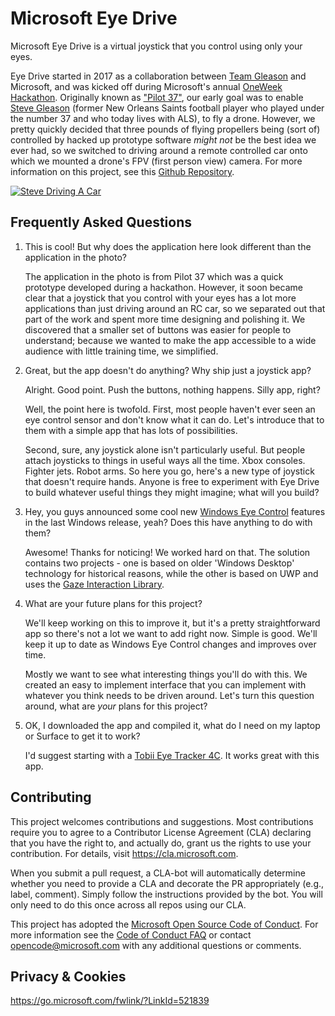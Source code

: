 # Microsoft Eye Drive

Microsoft Eye Drive is a virtual joystick that you control using only your eyes.

Eye Drive started in 2017 as a collaboration between [Team Gleason](http://www.teamgleason.org/) and Microsoft, and was kicked off during Microsoft's annual [OneWeek Hackathon](https://blogs.microsoft.com/firehose/2017/07/24/microsofts-one-week-hackathon-kicks-off-this-year-with-nonprofits-hacking-alongside-employees/).  Originally known as ["Pilot 37"](https://github.com/TeamGleason/Pilot37), our early goal was to enable [Steve Gleason](https://twitter.com/TeamGleason) (former New Orleans Saints football player who played under the number 37 and who today lives with ALS), to fly a drone.  However, we pretty quickly decided that three pounds of flying propellers being (sort of) controlled by hacked up prototype software _might not_ be the best idea we ever had, so we switched to driving around a remote controlled car onto which we mounted a drone's FPV (first person view) camera.  For more information on this project, see this [Github Repository](https://github.com/TeamGleason/Pilot37).

[![Steve Driving A Car](https://github.com/Microsoft/EyeDrive/raw/master/Media/SteveDriving.jpg)](https://github.com/Microsoft/EyeDrive/raw/master/Media/SteveDriving.mp4)

## Frequently Asked Questions

1.  This is cool!  But why does the application here look different than the application in the photo?

	The application in the photo is from Pilot 37 which was a quick prototype developed during a hackathon.  However, it soon became clear that a joystick that you control with your eyes has a lot more applications than just driving around an RC car, so we separated out that part of the work and spent more time designing and polishing it.  We discovered that a smaller set of buttons was easier for people to understand; because we wanted to make the app accessible to a wide audience with little training time, we simplified.

2.  Great, but the app doesn't do anything?  Why ship just a joystick app?

	Alright.  Good point.  Push the buttons, nothing happens.  Silly app, right?

	Well, the point here is twofold.  First, most people haven't ever seen an eye control sensor and don't know what it can do.  Let's introduce that to them with a simple app that has lots of possibilities.

	Second, sure, any joystick alone isn't particularly useful.  But people attach joysticks to things in useful ways all the time.  Xbox consoles.  Fighter jets.  Robot arms.  So here you go, here's a new type of joystick that doesn't require hands.  Anyone is free to experiment with Eye Drive to build whatever useful things they might imagine; what will you build?

3.  Hey, you guys announced some cool new [Windows Eye Control](https://support.microsoft.com/en-us/help/4043921/windows-10-get-started-eye-control) features in the last Windows release, yeah?  Does this have anything to do with them?

	Awesome! Thanks for noticing! We worked hard on that. The solution contains two projects - one is based on older 'Windows Desktop' technology for historical reasons, while the other is based on UWP and uses the [Gaze Interaction Library](https://docs.microsoft.com/en-us/windows/communitytoolkit/gaze/gazeinteractionlibrary).

4.  What are your future plans for this project?

	We'll keep working on this to improve it, but it's a pretty straightforward app so there's not a lot we want to add right now.  Simple is good.  We'll keep it up to date as Windows Eye Control changes and improves over time.

	Mostly we want to see what interesting things you'll do with this.  We created an easy to implement interface that you can implement with whatever you think needs to be driven around.  Let's turn this question around, what are *your* plans for this project?

5.  OK, I downloaded the app and compiled it, what do I need on my laptop or Surface to get it to work?

    I'd suggest starting with a [Tobii Eye Tracker 4C](https://www.amazon.com/Tobii-Eye-Tracker-4C-PC).  It works great with this app.

## Contributing

This project welcomes contributions and suggestions.  Most contributions require you to agree to a
Contributor License Agreement (CLA) declaring that you have the right to, and actually do, grant us
the rights to use your contribution. For details, visit https://cla.microsoft.com.

When you submit a pull request, a CLA-bot will automatically determine whether you need to provide
a CLA and decorate the PR appropriately (e.g., label, comment). Simply follow the instructions
provided by the bot. You will only need to do this once across all repos using our CLA.

This project has adopted the [Microsoft Open Source Code of Conduct](https://opensource.microsoft.com/codeofconduct/).
For more information see the [Code of Conduct FAQ](https://opensource.microsoft.com/codeofconduct/faq/) or
contact [opencode@microsoft.com](mailto:opencode@microsoft.com) with any additional questions or comments.

## Privacy & Cookies

https://go.microsoft.com/fwlink/?LinkId=521839
